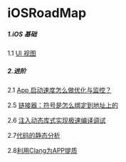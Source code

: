 # iOSRoadMap

##### 1.iOS 基础

1.1 [UI 视图](./articles/UI视图/UI.md)

##### 2.进阶

2.1 [ App 启动速度怎么做优化与监控？](./articles/iOSFurtherDeve/02app启动速度怎么做优化与监控/App启动速度怎么做优化与监控.md)

2.5 [链接器：符号是怎么绑定到地址上的](./articles/iOSFurtherDeve/05链接器符号是怎么绑定到地址上的/符号是怎么绑定到地址上的.md)

2.6 [注入动态库式实现极速编译调试](./articles/iOSFurtherDeve/06注入动态库式实现极速编译调试/注入动态库式实现极速编译调试.md )

2.7[代码的静态分析](./articles/iOSFurtherDeve/07代码的静态分析/07代码的静态分析.md )

2.8[利用Clang为APP提质](./articles/iOSFurtherDeve/08利用Clang为APP提质/利用Clang为APP提质.md)


